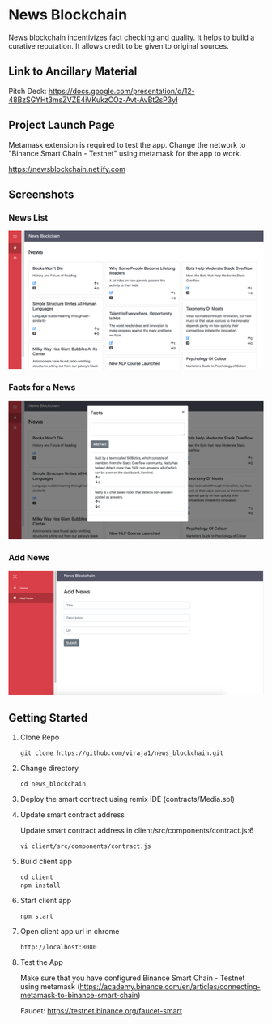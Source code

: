 # News Blockchain

News blockchain incentivizes fact checking and quality. It helps to build a curative reputation. It allows credit to be given to original sources.

## Link to Ancillary Material
Pitch Deck: https://docs.google.com/presentation/d/12-48BzSGYHt3msZVZE4iVKukzCOz-Avt-AvBt2sP3yI

## Project Launch Page
Metamask extension is required to test the app. Change the network to "Binance Smart Chain - Testnet" using metamask for the app to work.

https://newsblockchain.netlify.com

## Screenshots

### News List
![](screenshots/news_1.png)

### Facts for a News
![](screenshots/news_2.png)

### Add News
![](screenshots/news_3.png)

## Getting Started

1) Clone Repo

    ```
    git clone https://github.com/viraja1/news_blockchain.git
    ```
    
2) Change directory
    
   ```
   cd news_blockchain
   ```
   
3) Deploy the smart contract using remix IDE (contracts/Media.sol)
   
4) Update smart contract address

    Update smart contract address in client/src/components/contract.js:6
    
    ```
    vi client/src/components/contract.js
    ``` 

5) Build client app

    ```
    cd client
    npm install
    ```
    
6) Start client app

    ```
    npm start
    ```
    
7) Open client app url in chrome

    ```
    http://localhost:8080
    ```
    
8) Test the App

    Make sure that you have configured Binance Smart Chain - Testnet using metamask 
    (https://academy.binance.com/en/articles/connecting-metamask-to-binance-smart-chain)
    
    Faucet: https://testnet.binance.org/faucet-smart
    
                
